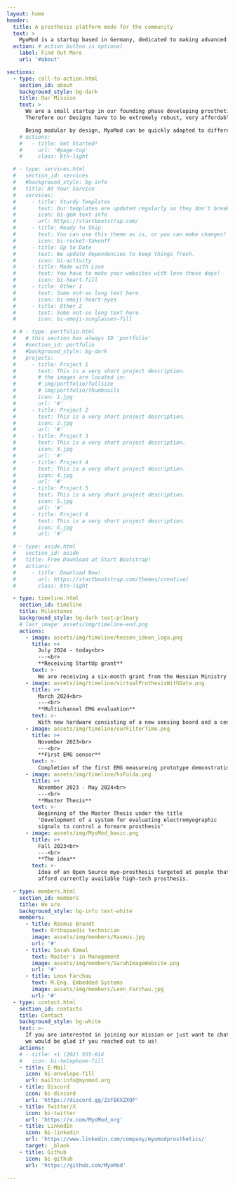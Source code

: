 ```yaml
---
layout: home
header:
  title: A prosthesis platform made for the community
  text: >
    MyoMod is a startup based in Germany, dedicated to making advanced myoelectric prosthesis accessible to as many people as possible worldwide. 
  action: # action button is optional
    label: Find Out More
    url: '#about'

sections:
  - type: call-to-action.html
    section_id: about
    background_style: bg-dark
    title: Our Mission
    text: > 
      We are a small startup in our founding phase developing prosthetic solutions. It is our belief that myoelectric control and its associated benefits, should be widely available. We thereby focus on regions without proper health insurance and care infrastructure.
      Therefore our Designs have to be extremely robust, very affordable and easy to repair. 

      Being modular by design, MyoMod can be quickly adapted to different pathologies.
    # actions:
    #   - title: Get Started!
    #     url: '#page-top'
    #     class: btn-light

  # - type: services.html
  #   section_id: services
  #   #background_style: bg-info
  #   title: At Your Service
  #   services:
  #     - title: Sturdy Templates
  #       text: Our templates are updated regularly so they don't break.
  #       icon: bi-gem text-info
  #       url: https://startbootstrap.com/
  #     - title: Ready to Ship
  #       text: You can use this theme as is, or you can make changes!
  #       icon: bi-rocket-takeoff
  #     - title: Up to Date
  #       text: We update dependencies to keep things fresh.
  #       icon: bi-activity
  #     - title: Made with Love
  #       text: You have to make your websites with love these days!
  #       icon: bi-heart-fill
  #     - title: Other 1
  #       text: Some not-so long text here.
  #       icon: bi-emoji-heart-eyes
  #     - title: Other 2
  #       text: Some not-so long text here.
  #       icon: bi-emoji-sunglasses-fill

  # # - type: portfolio.html
  #   # this section has always ID 'portfolio'
  #   #section_id: portfolio
  #   #background_style: bg-dark
  #   projects:
  #     - title: Project 1
  #       text: This is a very short project description.
  #       # the images are located in:
  #       # img/portfolio/fullsize
  #       # img/portfolio/thumbnails
  #       icon: 1.jpg
  #       url: '#'
  #     - title: Project 2
  #       text: This is a very short project description.
  #       icon: 2.jpg
  #       url: '#'
  #     - title: Project 3
  #       text: This is a very short project description.
  #       icon: 3.jpg
  #       url: '#'
  #     - title: Project 4
  #       text: This is a very short project description.
  #       icon: 4.jpg
  #       url: '#'
  #     - title: Project 5
  #       text: This is a very short project description.
  #       icon: 5.jpg
  #       url: '#'
  #     - title: Project 6
  #       text: This is a very short project description.
  #       icon: 6.jpg
  #       url: '#'

  # - type: aside.html
  #   section_id: aside
  #   title: Free Download at Start Bootstrap!
  #   actions:
  #     - title: Download Now!
  #       url: https://startbootstrap.com/themes/creative/
  #       class: btn-light

  - type: timeline.html
    section_id: timeline
    title: Milestones
    background_style: bg-dark text-primary
    # last_image: assets/img/timeline-end.png
    actions:
      - image: assets/img/timeline/hessen_ideen_logo.png
        title: >+
          July 2024 - today<br>
          ---<br>
          **Receiving StartUp grant**
        text: >-
          We are receiving a six-month grant from the Hessian Ministry of Science and Research, Art and Culture in Germany as part of the 'Hessen Ideen Stipendium'. 
      - image: assets/img/timeline/virtualProthesisWithData.png
        title: >+
          March 2024<br>
          ---<br>
          **Multichannel EMG evaluation**
        text: >-
          With new hardware consisting of a new sensing board and a central processing hub EMG data can be interpreted in real time.
      - image: assets/img/timeline/ourFilterTime.png
        title: >+
          November 2023<br>
          ---<br>
          **First EMG sensor**
        text: >-
          Completion of the first EMG measureing prototype demonstrating capability to record EMG signals with good quality using simple hardware and digital filtering
      - image: assets/img/timeline/hsFulda.png
        title: >+
          November 2023 - May 2024<br>
          ---<br>
          **Master Thesis**
        text: >-
          Beginning of the Master Thesis under the title 
          'Development of a system for evaluating electromyographic 
          signals to control a forearm prosthesis' 
      - image: assets/img/MyoMod_basic.png
        title: >+
          Fall 2023<br>
          ---<br>
          **The idea** 
        text: >-
          Idea of an Open Source myo-prosthesis targeted at people that can't
          afford currently available high-tech prosthesis.

  - type: members.html
    section_id: members
    title: We are
    background_style: bg-info text-white
    members:
      - title: Rasmus Brandt
        text: Orthopaedic technician
        image: assets/img/members/Rasmus.jpg
        url: '#'
      - title: Sarah Kamal
        text: Master's in Management
        image: assets/img/members/SarahImageWebsite.png
        url: '#'
      - title: Leon Farchau
        text: M.Eng. Embedded Systems
        image: assets/img/members/Leon_Farchau.jpg
        url: '#'
  - type: contact.html
    section_id: contacts
    title: Contact
    background_style: bg-white
    text: >-
      If you are interested in joining our mission or just want to chat with us, 
      we would be glad if you reached out to us!
    actions:
    # - title: +1 (202) 555-014
    #   icon: bi-telephone-fill
    - title: E-Mail
      icon: bi-envelope-fill
      url: mailto:info@myomod.org
    - title: Discord
      icon: bi-discord
      url: 'https://discord.gg/ZzFEKXZXQP'
    - title: Twitter/X
      icon: bi-twitter
      url: 'https://x.com/MyoMod_org'
    - title: LinkedIn
      icon: bi-linkedin
      url: 'https://www.linkedin.com/company/myomodprosthetics/'
      target: _blank
    - title: Github
      icon: bi-github
      url: 'https://github.com/MyoMod'

---
```

